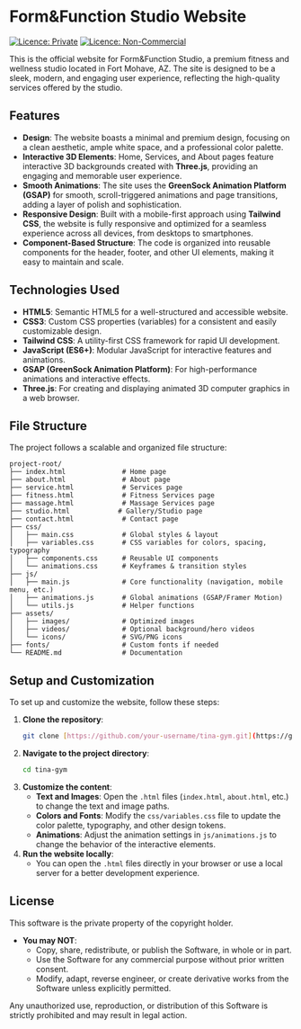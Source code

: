 # Form&Function Studio Website

[![Licence: Private](https://img.shields.io/badge/Private-orange?style=for-the-badge&logo=lock&logoColor=white)](#)
[![Licence: Non-Commercial](https://img.shields.io/badge/Non--Commercial-blue?style=for-the-badge&logo=handshake&logoColor=white)](#)

This is the official website for Form&Function Studio, a premium fitness and wellness studio located in Fort Mohave, AZ. The site is designed to be a sleek, modern, and engaging user experience, reflecting the high-quality services offered by the studio.

## Features

* **Design**: The website boasts a minimal and premium design, focusing on a clean aesthetic, ample white space, and a professional color palette.
* **Interactive 3D Elements**: Home, Services, and About pages feature interactive 3D backgrounds created with **Three.js**, providing an engaging and memorable user experience.
* **Smooth Animations**: The site uses the **GreenSock Animation Platform (GSAP)** for smooth, scroll-triggered animations and page transitions, adding a layer of polish and sophistication.
* **Responsive Design**: Built with a mobile-first approach using **Tailwind CSS**, the website is fully responsive and optimized for a seamless experience across all devices, from desktops to smartphones.
* **Component-Based Structure**: The code is organized into reusable components for the header, footer, and other UI elements, making it easy to maintain and scale.

## Technologies Used

* **HTML5**: Semantic HTML5 for a well-structured and accessible website.
* **CSS3**: Custom CSS properties (variables) for a consistent and easily customizable design.
* **Tailwind CSS**: A utility-first CSS framework for rapid UI development.
* **JavaScript (ES6+)**: Modular JavaScript for interactive features and animations.
* **GSAP (GreenSock Animation Platform)**: For high-performance animations and interactive effects.
* **Three.js**: For creating and displaying animated 3D computer graphics in a web browser.

## File Structure

The project follows a scalable and organized file structure:
```
project-root/
├── index.html              # Home page
├── about.html              # About page
├── service.html            # Services page
├── fitness.html            # Fitness Services page
├── massage.html            # Massage Services page
├── studio.html            # Gallery/Studio page
├── contact.html            # Contact page
├── css/
│   ├── main.css            # Global styles & layout
│   ├── variables.css       # CSS variables for colors, spacing, typography
│   ├── components.css      # Reusable UI components
│   └── animations.css      # Keyframes & transition styles
├── js/
│   ├── main.js             # Core functionality (navigation, mobile menu, etc.)
│   ├── animations.js       # Global animations (GSAP/Framer Motion)
│   └── utils.js            # Helper functions
├── assets/
│   ├── images/             # Optimized images
│   ├── videos/             # Optional background/hero videos
│   └── icons/              # SVG/PNG icons
├── fonts/                  # Custom fonts if needed
└── README.md               # Documentation
```
## Setup and Customization

To set up and customize the website, follow these steps:

1.  **Clone the repository**:
    ```bash
    git clone [https://github.com/your-username/tina-gym.git](https://github.com/your-username/tina-gym.git)
    ```
2.  **Navigate to the project directory**:
    ```bash
    cd tina-gym
    ```
3.  **Customize the content**:
    * **Text and Images**: Open the `.html` files (`index.html`, `about.html`, etc.) to change the text and image paths.
    * **Colors and Fonts**: Modify the `css/variables.css` file to update the color palette, typography, and other design tokens.
    * **Animations**: Adjust the animation settings in `js/animations.js` to change the behavior of the interactive elements.
4.  **Run the website locally**:
    * You can open the `.html` files directly in your browser or use a local server for a better development experience.

## License

This software is the private property of the copyright holder.

* **You may NOT**:
    * Copy, share, redistribute, or publish the Software, in whole or in part.
    * Use the Software for any commercial purpose without prior written consent.
    * Modify, adapt, reverse engineer, or create derivative works from the Software unless explicitly permitted.

Any unauthorized use, reproduction, or distribution of this Software is strictly prohibited and may result in legal action.